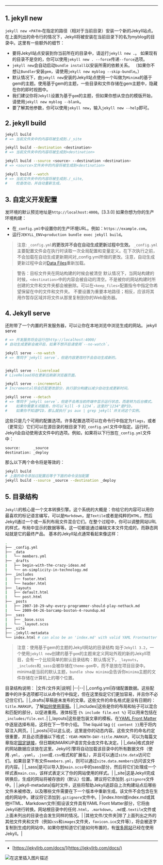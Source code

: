 


---

## 1. jekyll new

`jekyll new <PATH>`在指定的路径（相对于当前目录）安装一个新的Jekyll站点。 在上面列出的命令行的情况下，Jekyll将被安装在当前目录下的名为myblog的目录中。这里有一些额外的细节：

 - 要将Jekyll站点安装到你当前所在的目录中，请运行`jekyll new .`。 如果现有的目录不是空的，你可以使用`jekyll new . --force`传递`--force`选项。
 - `jekyll new`会自动启动`bundle install`以安装所需的依赖关系。 （如果你不想让`Bundler`安装`gem`，请使用`jekyll new myblog --skip-bundle`。）
 - 默认情况下，由`jekyll new`安装的Jekyll站点使用一个叫做为`Minima`的基于gem的主题。使用基于gem的主题，一些目录和文件存储在gem主题中，隐藏在你的即时视图中。
 - 我们建议你将`Jekyll`设置为基于`gem`的主题，但如果你想从空白的模版开始，请使用`jekyll new myblog --blank`。
 - 要了解其他参数，你可以使用`jekyll new`，输入`jekyll new --help`即可。

## 2. jekyll build

```bash
jekyll build
# => 当前文件夹中的内容将被生成到./_site

jekyll build --destination <destination>
# => 当前文件夹中的内容将被生成到<destination>

jekyll build --source <source> --destination <destination>
# => <source>文件夹中的内容将被生成到<destination>

jekyll build --watch
# => 当前文件夹中的内容将被生成到./_site,
#    检查改动，并自动重新生成。
```
## 3. 自定义开发配置
发环境的默认预览地址是`http://localhost:4000`。[3.3.0]
如果你想为你的生产环境构建：

 - 在`_config.yml`中设置你的生产环境URL。例如：`https://example.com`。
 - 运行`JEKYLL_ENV=production bundle exec jekyll build`。

> 注意: `_config.yml`**的更改并不会在自动生成更新过程中生效。**
> `_config.yml`主要配置文件会在执行时读取一次全局配置和变量定义。在下次执行之前，不会加载在自动生成更新期间对_config.yml所做的更改。注意，自动生成更新过程中会对[Data Files](https://jekyllrb.com/docs/datafiles/)重新加载。

> 警告：目标文件夹在网站构建的时候会被清空
> 默认情况下，当网站构建的时候，`<destination>`中的内容会被自动的清空。不是被你的网站构建时所创建的文件和文件夹都会被删除。可以在`<keep_files>`配置指令中指定你希望保留在中的文件和文件夹。
> 不要设置为重要本地路径；相反，应该将其用作暂存区域并将文件从那里复制到你的Web服务器。

##  4. Jekyll serve
还附带了一个内置的开发服务器，可以让你在本地浏览中浏览生成的网站。
jekyll serve
```bash
# => 开发服务将会运行在http://localhost:4000/
# 自动生成更新会被开启，如果不想开启请使用`--no-watch`。

jekyll serve --no-watch
# => 等同于`jekyll serve`，但是内容更改时不会自动生成新的。


jekyll serve --livereload
# LiveReload将在更新后刷新浏览器页面。

jekyll serve --incremental
# Incremental将会匹配更改部分，执行部分构建以减少自动生成更新时间。

jekyll serve --detach
# => 等同于`jekyll serve`，但是不会再当前终端中显示运行状态，而是转为后台模式。
#    如果你需要关闭服务，你可以`kill -9 1234`，这里的"1234"是PID。
#    如果你不知道PID，那么就执行`ps aux | grep jekyll`并关闭这个实例。
```

这些只是几个可用的配置选项。许多配置选项可以在命令行中指定为`flags`，或者（更常见）它们可以在源目录的根目录下的`_config.yml`文件中指定。运行时，Jekyll会自动使用该文件中的选项。例如，如果将以下行放在`_config.yml`文件中：

```bash
source:      _source
destination: _deploy
```
那么以下两个命令将是等效的：

```bash
jekyll build
# 上面的命令添加过配置后等于下面的命令没加配置
jekyll build --source _source --destination _deploy
```

##  5. 目录结构
`Jekyll`的核心是一个文本转换引擎。这个系统的大概是：你给它的内容可以用你最喜欢的标记语言编写，可以是`Markdown`，是`Textile`或者是纯粹的`HTML`，然后Jekyll通过一个或一系列布局文件混合它们。在整个过程中，你可以调整网站URL的样式，布局中显示的数据等等。这一切都是通过编辑文本文件完成的，而静态网站就是它的最终产品。
基本的Jekyll站点通常看起来像这样：

```bash
.
├── _config.yml
├── _data
|   └── members.yml
├── _drafts
|   ├── begin-with-the-crazy-ideas.md
|   └── on-simplicity-in-technology.md
├── _includes
|   ├── footer.html
|   └── header.html
├── _layouts
|   ├── default.html
|   └── post.html
├── _posts
|   ├── 2007-10-29-why-every-programmer-should-play-nethack.md
|   └── 2009-04-26-barcamp-boston-4-roundup.md
├── _sass
|   ├── _base.scss
|   └── _layout.scss
├── _site
├── .jekyll-metadata
└── index.html # can also be an 'index.md' with valid YAML Frontmatter
```

> 注意：使用基于gem的主题的Jekyll网站的目录结构 始于`Jekyll 3.2`，一个使用`jekyll new`创建的基于`gem`的主题来定义网站外观的新的Jekyll项目，会有一个比较简单的默认目录结构：默认情况下，`_layouts`，`_includes`和`_sass`会被存储在`theme-gem`中，而不是放在项目目录中。minima是当前的默认主题，`bundle show minima`会告诉你`minima`主题的文件存储在计算机上的哪个位置。

目录结构说明：
|文件/文件夹|说明|
|--|--|
|_config.yml|存储配置数据。这些配置中的许多选项都可以从命令行中指定，但在这里指定它们更加容易，并且你不必记住它们。|
|_drafts|草稿是未发布的文章。这些文件的命名格式是没有日期的：`title.MARKUP`。了解[如何使用草稿](https://jekyllrb.com/docs/posts/)。|
|_includes|这些是你的布局和帖子可以混合和匹配的部分，以促进重用。液体标签 `{% include file.ext %}` 可以用来包括在 `_includes/file.ext.`|
|_layouts|这些是包装文章的模板。在[YAML Front Matter](https://jekyllrb.com/docs/front-matter/)中逐层选择布局，这将在下一节中介绍。 The liquid tag `{{ content }}`用于将内容注入网页。|
|_posts|可以这么说，这里是你的动态内容。这些文件的命名约定很重要，并且必须遵循以下格式：`YEAR-MONTH-DAY-title.MARKUP`。可以为每篇文章指定[固定链接](https://jekyllrb.com/docs/permalinks/)，但日期和MARKUP语言完全由文件名决定。|
|_data|格式良好的网站数据应该放在这里。Jekyll引擎将自动加载该目录中的所有数据文件（使用`.yml`，`.yaml`，`.json`或`.csv`格式和扩展名），并且可以通过`site.data`访问它们。如果目录下有文件`members.yml`，则可以通过`site.data.members`访问该文件的内容。|
|_sass|是可以导入到`main.scss`中的sass部分，然后将它们处理成一个样式表`main.css`，该样式表定义了你的网站使用的样式。|
|_site|这是Jekyll完成转换后，生成的网站将被存放的（默认）位置。建议将它添加到`.gitignore`文件中。|
|.jekyll-metadata|临时文件，这些将帮助Jekyll追踪自上次构建站点后哪些文件未被修改，以及哪些文件需要在下一个版本中重新生成。该文件不会包含在生成的网站中。建议将它添加到`.gitignore`文件中。|
|index.html或index.md或其他HTML、Markdown文件|假设该文件具有YAML Front Matter部分，它将由Jekyll进行转换。网站根目录中的任何`.html`，`.markdown`，`.md`或`.textile`文件或上面未列出的目录也会发生同样的情况。|
|其他文件/文件夹|除了上面列出之外的其他文件夹和文件（例如`css`和`images`文件夹，`favicon.ico`文件等），将会被逐字复制到生成的网站中。如果你想知道它们是如何布置的，有[很多网站](https://jekyllrb.com/showcase/)已经在使用Jekyll。|

---

 - [https://jekyllrb.com/docs/](https://jekyllrb.com/docs/)

![在这里插入图片描述](https://img-blog.csdnimg.cn/0434d435f34249d580de83195c66b7f5.gif#pic_center)

